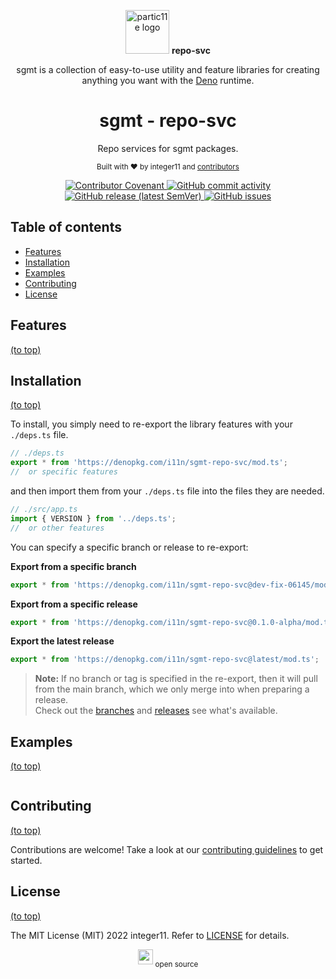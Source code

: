 <p align="center">
<!-- Update log -->
<img alt="partic11e logo" height="70" src="https://raw.githubusercontent.com/i11n/.github/main/profile/img/sgmt-logotype.svg" />
<strong>repo-svc</strong>
</p>

<p align="center">
sgmt is a collection of easy-to-use utility and feature libraries for creating anything you want with the <a href="https://deno.land">Deno</a> runtime.
</p>

<h1 align="center">sgmt - repo-svc</h1>

<p align="center">
Repo services for sgmt packages.
</p>

<p align="center">
<!-- @TODO Link to documentation and other resources -->
</p>

<p align="center">
<sub>Built with ❤ by integer11 and <a href="https://github.com/i11n/sgmt-repo-svc/graphs/contributors">contributors</a></sub>
</p>

<p align="center">
<a href="https://github.com/i11n/sgmt-repo-svc/blob/main/CODE_OF_CONDUCT.md">
  <img alt="Contributor Covenant" src="https://img.shields.io/badge/Contributor%20Covenant-2.1-4baaaa.svg?style=flat-square" />
</a>
<a href="https://github.com/i11n/sgmt-repo-svc/commits">
  <img alt="GitHub commit activity" src="https://img.shields.io/github/commit-activity/m/i11n/sgmt-repo-svc?style=flat-square">
</a>
<a href="https://github.com/i11n/sgmt-repo-svc/releases">
  <img alt="GitHub release (latest SemVer)" src="https://img.shields.io/github/v/release/i11n/sgmt-repo-svc?style=flat-square" />
</a>
<a href="https://github.com/i11n/sgmt-repo-svc/issues">
  <img alt="GitHub issues" src="https://img.shields.io/github/issues-raw/i11n/sgmt-repo-svc?style=flat-square">
</a>
</p>

## Table of contents

- [Features](#features)
- [Installation](#installation)
- [Examples](#examples)
- [Contributing](#contributing)
- [License](#license)

## Features

[(to top)](#table-of-contents)

<!-- @TODO Enumerate key features -->

## Installation

[(to top)](#table-of-contents)

To install, you simply need to re-export the library features with your `./deps.ts` file.

```ts
// ./deps.ts
export * from 'https://denopkg.com/i11n/sgmt-repo-svc/mod.ts';
//  or specific features
```

and then import them from your `./deps.ts` file into the files they are needed.

```ts
// ./src/app.ts
import { VERSION } from '../deps.ts';
//  or other features
```

You can specify a specific branch or release to re-export:

**Export from a specific branch**

```ts
export * from 'https://denopkg.com/i11n/sgmt-repo-svc@dev-fix-06145/mod.ts';
```

**Export from a specific release**

```ts
export * from 'https://denopkg.com/i11n/sgmt-repo-svc@0.1.0-alpha/mod.ts';
```

**Export the latest release**

```ts
export * from 'https://denopkg.com/i11n/sgmt-repo-svc@latest/mod.ts';
```

> **Note:** If no branch or tag is specified in the re-export, then it will pull from the main branch, which we only merge into when preparing a release.\
> Check out the [branches][branches] and [releases][releases] see what's available.

## Examples

[(to top)](#table-of-contents)

<!-- @TODO Add an example, or add links to examples -->

```ts
```

## Contributing

[(to top)](#table-of-contents)

Contributions are welcome! Take a look at our [contributing guidelines][contributing] to get started.

## License

[(to top)](#table-of-contents)

The MIT License (MIT) 2022 integer11. Refer to [LICENSE][license] for details.

<p align="center">
<img
  alt="partic11e logo"
  height="24"
  src="https://raw.githubusercontent.com/i11n/.github/main/profile/img/sgmt-logotype.svg"
/>
<sub>open source</sub>
</p>

[deno]: https://deno.land "Deno homepage"
[branches]: https://github.com/i11n/sgmt-repo-svc/branches "i11n/sgmt-repo-svc branches on GitHub"
[releases]: https://github.com/i11n/sgmt-repo-svc/releases "i11n/sgmt-repo-svc releases on GitHub"
[contributing]: https://github.com/i11n/sgmt-repo-svc/blob/main/CONTRIBUTING.md "i11n/sgmt-repo-svc contributing guidelines"
[license]: https://github.com/i11n/sgmt-repo-svc/blob/main/LICENSE "i11n/sgmt-repo-svc license"
